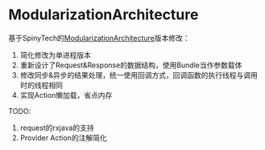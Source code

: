 # ModularizationArchitecture
基于SpinyTech的[ModularizationArchitecture](https://github.com/SpinyTech/ModularizationArchitecture)版本修改：
1. 简化修改为单进程版本
2. 重新设计了Request&Response的数据结构，使用Bundle当作参数载体
3. 修改同步&异步的结果处理，统一使用回调方式，回调函数的执行线程与调用时的线程相同
3. 实现Action懒加载，省点内存

TODO:
1. request的rxjava的支持
2. Provider Action的注解简化